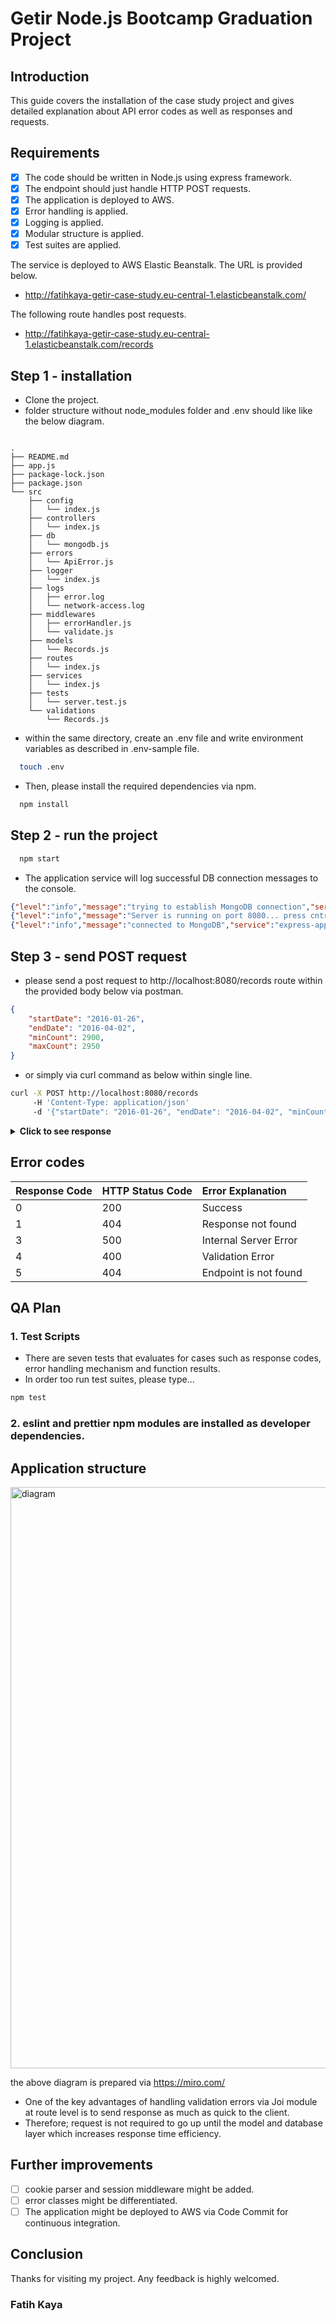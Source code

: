 # Getir Node.js Bootcamp Graduation Project

## Introduction

This guide covers the installation of the case study project 
and gives detailed explanation about API error codes as well as
responses and requests.

## Requirements

- [x] The code should be written in Node.js using express framework.
- [x] The endpoint should just handle HTTP POST requests.
- [x] The application is deployed to AWS.
- [x] Error handling is applied.
- [x] Logging is applied.
- [x] Modular structure is applied.
- [x] Test suites are applied.

The service is deployed to AWS Elastic Beanstalk. The URL is provided below.

- http://fatihkaya-getir-case-study.eu-central-1.elasticbeanstalk.com/

The following route handles post requests.

- http://fatihkaya-getir-case-study.eu-central-1.elasticbeanstalk.com/records

## Step 1 - installation

- Clone the project. 
- folder structure without node_modules folder and .env should like like the below diagram.

```

.
├── README.md
├── app.js
├── package-lock.json
├── package.json
└── src
    ├── config
    │   └── index.js
    ├── controllers
    │   └── index.js
    ├── db
    │   └── mongodb.js
    ├── errors
    │   └── ApiError.js
    ├── logger
    │   └── index.js
    ├── logs
    │   ├── error.log
    │   └── network-access.log
    ├── middlewares
    │   ├── errorHandler.js
    │   └── validate.js
    ├── models
    │   └── Records.js
    ├── routes
    │   └── index.js
    ├── services
    │   └── index.js
    ├── tests
    │   └── server.test.js
    └── validations
        └── Records.js

```
- within the same directory, create an .env file and write environment variables as described in .env-sample file.

``` bash
  touch .env
```
- Then, please install the required dependencies via npm.

``` bash
  npm install
```

## Step 2 - run the project

``` bash
  npm start
```
- The application service will log successful DB connection messages to the console.

``` json
{"level":"info","message":"trying to establish MongoDB connection","service":"express-app-service"}
{"level":"info","message":"Server is running on port 8080... press cntrl-c to exit","service":"express-app-service"}
{"level":"info","message":"connected to MongoDB","service":"express-app-service"}
```

## Step 3 - send POST request

- please send a post request to http://localhost:8080/records route within the provided body below via postman.

```json
{
    "startDate": "2016-01-26", 
    "endDate": "2016-04-02", 
    "minCount": 2900, 
    "maxCount": 2950
}
```
- or simply via curl command as below within single line.
```bash
curl -X POST http://localhost:8080/records 
     -H 'Content-Type: application/json' 
     -d '{"startDate": "2016-01-26", "endDate": "2016-04-02", "minCount": 2900 "maxCount": 2950}'
```
<details><summary> <b>Click to see response</b> </summary>
<p>


```json
{
  "code": 0,
  "msg": "Success",
  "records": [
      {
          "key": "rwghjfLQ",
          "createdAt": "2016-03-17T11:07:46.355Z",
          "totalCount": 2907
      },
      {
          "key": "HNUPzQoW",
          "createdAt": "2016-03-17T09:47:23.943Z",
          "totalCount": 2931
      },
      {
          "key": "HNUPzQoW",
          "createdAt": "2016-03-17T09:47:23.943Z",
          "totalCount": 2931
      },
      {
          "key": "UYOsBBSI",
          "createdAt": "2016-02-14T15:31:29.518Z",
          "totalCount": 2948
      }
  ]
}
```

</p>
</details>

## Error codes

| Response Code | HTTP Status Code | Error Explanation               |
| :---          |     :---         |          :---                   |
| 0             | 200              | Success                         |
| 1             | 404              | Response not found              |
| 3             | 500              | Internal Server Error           |
| 4             | 400              | Validation Error                |
| 5             | 404              | Endpoint is not found           |

## QA Plan

### 1. Test Scripts
- There are seven tests that evaluates for cases such as response codes, error handling mechanism and function results.
- In order too run test suites, please type...
```bash
npm test
```
### 2. eslint and prettier npm modules are installed as developer dependencies.

## Application structure

<img width="930" alt="diagram" src="https://user-images.githubusercontent.com/56218812/147465114-0257696a-fd69-47b1-bbe1-0728625151de.png">

the above diagram is prepared via https://miro.com/

- One of the key advantages of handling validation errors via Joi module at route level is to send response as much as quick to the client.
- Therefore; request is not required to go up until the model and database layer which increases response time efficiency.

## Further improvements

- [ ] cookie parser and session middleware might be added.
- [ ] error classes might be differentiated.
- [ ] The application might be deployed to AWS via Code Commit for continuous integration.

## Conclusion

Thanks for visiting my project.
Any feedback is highly welcomed.

### Fatih Kaya 

